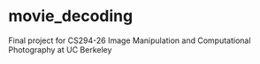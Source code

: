 movie_decoding
==============

Final project for CS294-26 Image Manipulation and Computational Photography at UC Berkeley
